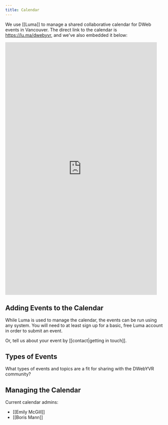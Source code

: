 ```yaml
---
title: Calendar
---
```


We use [[Luma]] to manage a shared collaborative calendar for DWeb events in Vancouver. The direct link to the calendar is <https://lu.ma/dwebyvr>, and we've also embedded it below:

<iframe
  src="https://lu.ma/dwebyvr"
  width="95%"
  height="800"
  frameborder="0"
  allowfullscreen=""
  aria-hidden="false"
  tabindex="0"
></iframe>

## Adding Events to the Calendar

While Luma is used to manage the calendar, the events can be run using any system. You will need to at least sign up for a basic, free Luma account in order to submit an event.

Or, tell us about your event by [[contact|getting in touch]].

## Types of Events

What types of events and topics are a fit for sharing with the DWebYVR community?

## Managing the Calendar

Current calendar admins:
* [[Emily McGill]]
* [[Boris Mann]] 